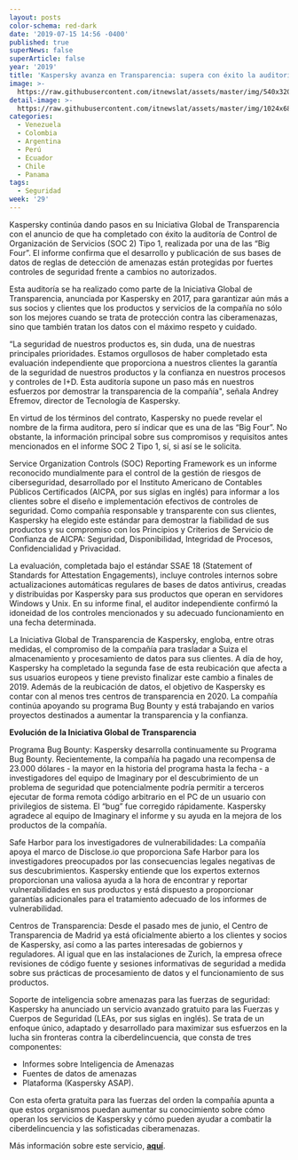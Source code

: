 ```yaml
---
layout: posts
color-schema: red-dark
date: '2019-07-15 14:56 -0400'
published: true
superNews: false
superArticle: false
year: '2019'
title: 'Kaspersky avanza en Transparencia: supera con éxito la auditoría SOC 2'
image: >-
  https://raw.githubusercontent.com/itnewslat/assets/master/img/540x320/Eugene-Kaspersky-Zurich-p.jpg
detail-image: >-
  https://raw.githubusercontent.com/itnewslat/assets/master/img/1024x680/Eugene-Kaspersky-Zurich-g.jpg
categories:
  - Venezuela
  - Colombia
  - Argentina
  - Perú
  - Ecuador
  - Chile
  - Panama
tags:
  - Seguridad
week: '29'
---
```

Kaspersky continúa dando pasos en su Iniciativa Global de Transparencia con el anuncio de que ha completado con éxito la auditoría de Control de Organización de Servicios (SOC 2) Tipo 1, realizada por una de las “Big Four”. El informe confirma que el desarrollo y publicación de sus bases de datos de reglas de detección de amenazas están protegidas por fuertes controles de seguridad frente a cambios no autorizados. 

Esta auditoría se ha realizado como parte de la Iniciativa Global de Transparencia, anunciada por Kaspersky en 2017, para garantizar aún más a sus socios y clientes que los productos y servicios de la compañía no sólo son los mejores cuando se trata de protección contra las ciberamenazas, sino que también tratan los datos con el máximo respeto y cuidado. 

“La seguridad de nuestros productos es, sin duda, una de nuestras principales prioridades. Estamos orgullosos de haber completado esta evaluación independiente que proporciona a nuestros clientes la garantía de la seguridad de nuestros productos y la confianza en nuestros procesos y controles de I+D. Esta auditoría supone un paso más en nuestros esfuerzos por demostrar la transparencia de la compañía", señala Andrey Efremov, director de Tecnología de Kaspersky.

En virtud de los términos del contrato, Kaspersky no puede revelar el nombre de la firma auditora, pero sí indicar que es una de las “Big Four”. No obstante, la información principal sobre sus compromisos y requisitos antes mencionados en el informe SOC 2 Tipo 1, sí, si así se le solicita.

Service Organization Controls (SOC) Reporting Framework es un informe reconocido mundialmente para el control de la gestión de riesgos de ciberseguridad, desarrollado por el Instituto Americano de Contables Públicos Certificados (AICPA, por sus siglas en inglés) para informar a los clientes sobre el diseño e implementación efectivos de controles de seguridad. Como compañía responsable y transparente con sus clientes, Kaspersky ha elegido este estándar para demostrar la fiabilidad de sus productos y su compromiso con los Principios y Criterios de Servicio de Confianza de AICPA: Seguridad, Disponibilidad, Integridad de Procesos, Confidencialidad y Privacidad.

La evaluación, completada bajo el estándar SSAE 18 (Statement of Standards for Attestation Engagements), incluye controles internos sobre actualizaciones automáticas regulares de bases de datos antivirus, creadas y distribuidas por Kaspersky para sus productos que operan en servidores Windows y Unix. En su informe final, el auditor independiente confirmó la idoneidad de los controles mencionados y su adecuado funcionamiento en una fecha determinada.

La Iniciativa Global de Transparencia de Kaspersky, engloba, entre otras medidas, el compromiso de la compañía para trasladar a Suiza el almacenamiento y procesamiento de datos para sus clientes. A día de hoy, Kaspersky ha completado la segunda fase de esta reubicación que afecta a sus usuarios europeos y tiene previsto finalizar este cambio a finales de 2019. Además de la reubicación de datos, el objetivo de Kaspersky es contar con al menos tres centros de transparencia en 2020. La compañía continúa apoyando su programa Bug Bounty y está trabajando en varios proyectos destinados a aumentar la transparencia y la confianza.

**Evolución de la Iniciativa Global de Transparencia**

Programa Bug Bounty: Kaspersky desarrolla continuamente su Programa Bug Bounty. Recientemente, la compañía ha pagado una recompensa de 23.000 dólares - la mayor en la historia del programa hasta la fecha - a investigadores del equipo de Imaginary por el descubrimiento de un problema de seguridad que potencialmente podría permitir a terceros ejecutar de forma remota código arbitrario en el PC de un usuario con privilegios de sistema. El “bug” fue corregido rápidamente. Kaspersky agradece al equipo de Imaginary el informe y su ayuda en la mejora de los productos de la compañía.

Safe Harbor para los investigadores de vulnerabilidades: La compañía apoya el marco de Disclose.io que proporciona Safe Harbor para los investigadores preocupados por las consecuencias legales negativas de sus descubrimientos. Kaspersky entiende que los expertos externos proporcionan una valiosa ayuda a la hora de encontrar y reportar vulnerabilidades en sus productos y está dispuesto a proporcionar garantías adicionales para el tratamiento adecuado de los informes de vulnerabilidad.

Centros de Transparencia: Desde el pasado mes de junio, el Centro de Transparencia de Madrid ya está oficialmente abierto a los clientes y socios de Kaspersky, así como a las partes interesadas de gobiernos y reguladores. Al igual que en las instalaciones de Zurich, la empresa ofrece revisiones de código fuente y sesiones informativas de seguridad a medida sobre sus prácticas de procesamiento de datos y el funcionamiento de sus productos.

Soporte de inteligencia sobre amenazas para las fuerzas de seguridad: Kaspersky ha anunciado un servicio avanzado gratuito para las Fuerzas y Cuerpos de Seguridad (LEAs, por sus siglas en inglés). Se trata de un enfoque único, adaptado y desarrollado para maximizar sus esfuerzos en la lucha sin fronteras contra la ciberdelincuencia, que consta de tres componentes: 

- Informes sobre Inteligencia de Amenazas 
- Fuentes de datos de amenazas 
- Plataforma (Kaspersky ASAP).

Con esta oferta gratuita para las fuerzas del orden la compañía apunta a que estos organismos puedan aumentar su conocimiento sobre cómo operan los servicios de Kaspersky y cómo pueden ayudar a combatir la ciberdelincuencia y las sofisticadas ciberamenazas. 

Más información sobre este servicio, **[aquí](https://media.kaspersky.com/en/kaspersky-lab-offering-assistance-to-law-enforcement.pdf)**.
